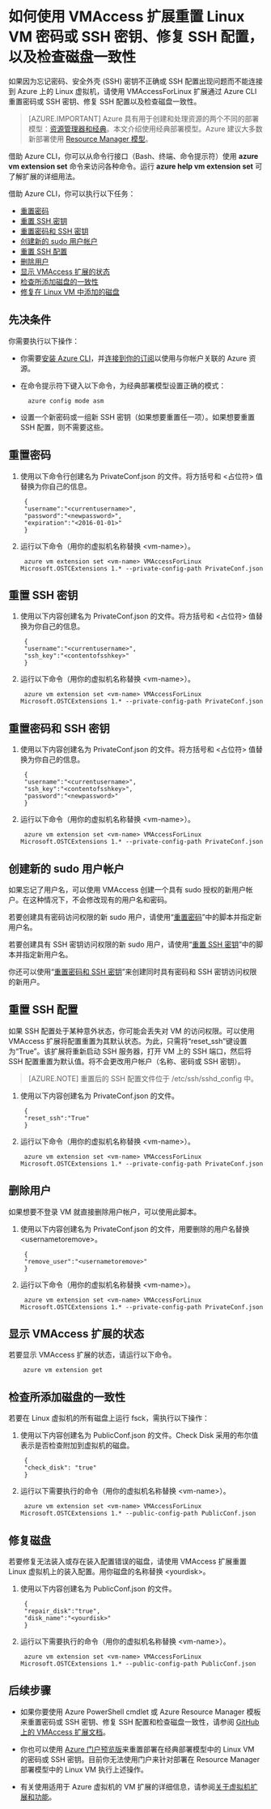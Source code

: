 <properties
        pageTitle="从 CLI 重置 Linux VM 密码和 SSH 密钥 | Azure"
        description="如何使用 VMAccess 扩展从 Azure 命令行接口 (CLI) 重置 Linux VM 密码或 SSH 密钥、修复 SSH 配置，以及检查磁盘一致性"
        services="virtual-machines-linux"
        documentationCenter=""
        authors="cynthn"
        manager="timlt"
        editor=""
        tags="azure-service-management"/>

<tags
	ms.service="virtual-machines-linux"
	ms.date="06/14/2016"
	wacn.date=""/>

# 如何使用 VMAccess 扩展重置 Linux VM 密码或 SSH 密钥、修复 SSH 配置，以及检查磁盘一致性


如果因为忘记密码、安全外壳 (SSH) 密钥不正确或 SSH 配置出现问题而不能连接到 Azure 上的 Linux 虚拟机，请使用 VMAccessForLinux 扩展通过 Azure CLI 重置密码或 SSH 密钥、修复 SSH 配置以及检查磁盘一致性。

> [AZURE.IMPORTANT] Azure 具有用于创建和处理资源的两个不同的部署模型：[资源管理器和经典](/documentation/articles/resource-manager-deployment-model/)。本文介绍使用经典部署模型。Azure 建议大多数新部署使用 [Resource Manager 模型](https://github.com/Azure/azure-linux-extensions/tree/master/VMAccess)。

借助 Azure CLI，你可以从命令行接口（Bash、终端、命令提示符）使用 **azure vm extension set** 命令来访问各种命令。运行 **azure help vm extension set** 可了解扩展的详细用法。

借助 Azure CLI，你可以执行以下任务：

+ [重置密码](#pwresetcli)
+ [重置 SSH 密钥](#sshkeyresetcli)
+ [重置密码和 SSH 密钥](#resetbothcli)
+ [创建新的 sudo 用户帐户](#createnewsudocli)
+ [重置 SSH 配置](#sshconfigresetcli)
+ [删除用户](#deletecli)
+ [显示 VMAccess 扩展的状态](#statuscli)
+ [检查所添加磁盘的一致性](#checkdisk)
+ [修复在 Linux VM 中添加的磁盘](#repairdisk)


## 先决条件

你需要执行以下操作：

- 你需要[安装 Azure CLI](/documentation/articles/xplat-cli-install/)，并[连接到你的订阅](/documentation/articles/xplat-cli-connect/)以使用与你帐户关联的 Azure 资源。
- 在命令提示符下键入以下命令，为经典部署模型设置正确的模式：
        
        azure config mode asm
        
- 设置一个新密码或一组新 SSH 密钥（如果想要重置任一项）。如果想要重置 SSH 配置，则不需要这些。


## <a name="pwresetcli"></a>重置密码

1. 使用以下命令行创建名为 PrivateConf.json 的文件。将方括号和 &#60;占位符&#62; 值替换为你自己的信息。

        {
        "username":"<currentusername>",
        "password":"<newpassword>",
        "expiration":"<2016-01-01>"
        }

2. 运行以下命令（用你的虚拟机名称替换 &#60;vm-name&#62;）。

        azure vm extension set <vm-name> VMAccessForLinux Microsoft.OSTCExtensions 1.* --private-config-path PrivateConf.json

## <a name="sshkeyresetcli"></a>重置 SSH 密钥

1. 使用以下内容创建名为 PrivateConf.json 的文件。将方括号和 &#60;占位符&#62; 值替换为你自己的信息。

        {
        "username":"<currentusername>",
        "ssh_key":"<contentofsshkey>"
        }

2. 运行以下命令（用你的虚拟机名称替换 &#60;vm-name&#62;）。

        azure vm extension set <vm-name> VMAccessForLinux Microsoft.OSTCExtensions 1.* --private-config-path PrivateConf.json

## <a name="resetbothcli"></a>重置密码和 SSH 密钥

1. 使用以下内容创建名为 PrivateConf.json 的文件。将方括号和 &#60;占位符&#62; 值替换为你自己的信息。

        {
        "username":"<currentusername>",
        "ssh_key":"<contentofsshkey>",
        "password":"<newpassword>"
        }

2. 运行以下命令（用你的虚拟机名称替换 &#60;vm-name&#62;）。

        azure vm extension set <vm-name> VMAccessForLinux Microsoft.OSTCExtensions 1.* --private-config-path PrivateConf.json

## <a name="createnewsudocli"></a>创建新的 sudo 用户帐户

如果忘记了用户名，可以使用 VMAccess 创建一个具有 sudo 授权的新用户帐户。在这种情况下，不会修改现有的用户名和密码。

若要创建具有密码访问权限的新 sudo 用户，请使用“[重置密码](#pwresetcli)”中的脚本并指定新用户名。

若要创建具有 SSH 密钥访问权限的新 sudo 用户，请使用“[重置 SSH 密钥](#sshkeyresetcli)”中的脚本并指定新用户名。

你还可以使用“[重置密码和 SSH 密钥](#resetbothcli)”来创建同时具有密码和 SSH 密钥访问权限的新用户。

## <a name="sshconfigresetcli"></a>重置 SSH 配置

如果 SSH 配置处于某种意外状态，你可能会丢失对 VM 的访问权限。可以使用 VMAccess 扩展将配置重置为其默认状态。为此，只需将“reset\_ssh”键设置为“True”。该扩展将重新启动 SSH 服务器，打开 VM 上的 SSH 端口，然后将 SSH 配置重置为默认值。将不会更改用户帐户（名称、密码或 SSH 密钥）。

> [AZURE.NOTE] 重置后的 SSH 配置文件位于 /etc/ssh/sshd\_config 中。

1. 使用以下内容创建名为 PrivateConf.json 的文件。

        {
        "reset_ssh":"True"
        }

2. 运行以下命令（用你的虚拟机名称替换 &#60;vm-name&#62;）。

        azure vm extension set <vm-name> VMAccessForLinux Microsoft.OSTCExtensions 1.* --private-config-path PrivateConf.json

## <a name="deletecli"></a>删除用户

如果想要不登录 VM 就直接删除用户帐户，可以使用此脚本。

1. 使用以下内容创建名为 PrivateConf.json 的文件，用要删除的用户名替换 &#60;usernametoremove&#62;。

        {
        "remove_user":"<usernametoremove>"
        }

2. 运行以下命令（用你的虚拟机名称替换 &#60;vm-name&#62;）。

        azure vm extension set <vm-name> VMAccessForLinux Microsoft.OSTCExtensions 1.* --private-config-path PrivateConf.json

## <a name="statuscli"></a>显示 VMAccess 扩展的状态

若要显示 VMAccess 扩展的状态，请运行以下命令。

        azure vm extension get

## <a name='checkdisk'></a>检查所添加磁盘的一致性

若要在 Linux 虚拟机的所有磁盘上运行 fsck，需执行以下操作：

1. 使用以下内容创建名为 PublicConf.json 的文件。Check Disk 采用的布尔值表示是否检查附加到虚拟机的磁盘。

        {   
        "check_disk": "true"
        }

2. 运行以下需要执行的命令（用你的虚拟机名称替换 &#60;vm-name&#62;）。

        azure vm extension set <vm-name> VMAccessForLinux Microsoft.OSTCExtensions 1.* --public-config-path PublicConf.json 

## <a name='repairdisk'></a>修复磁盘 

若要修复无法装入或存在装入配置错误的磁盘，请使用 VMAccess 扩展重置 Linux 虚拟机上的装入配置。用你磁盘的名称替换 &#60;yourdisk&#62;。

1. 使用以下内容创建名为 PublicConf.json 的文件。

        {
        "repair_disk":"true",
        "disk_name":"<yourdisk>"
        }

2. 运行以下需要执行的命令（用你的虚拟机名称替换 &#60;vm-name&#62;）。

        azure vm extension set <vm-name> VMAccessForLinux Microsoft.OSTCExtensions 1.* --public-config-path PublicConf.json



## 后续步骤

* 如果你要使用 Azure PowerShell cmdlet 或 Azure Resource Manager 模板来重置密码或 SSH 密钥、修复 SSH 配置和检查磁盘一致性，请参阅 [GitHub 上的 VMAccess 扩展文档](https://github.com/Azure/azure-linux-extensions/tree/master/VMAccess)。

* 你也可以使用 [Azure 门户预览版](https://portal.azure.cn)来重置部署在经典部署模型中的 Linux VM 的密码或 SSH 密钥。目前你无法使用门户来针对部署在 Resource Manager 部署模型中的 Linux VM 执行上述操作。

* 有关使用适用于 Azure 虚拟机的 VM 扩展的详细信息，请参阅[关于虚拟机扩展和功能](/documentation/articles/virtual-machines-linux-extensions-features/)。

<!---HONumber=Mooncake_0711_2016-->